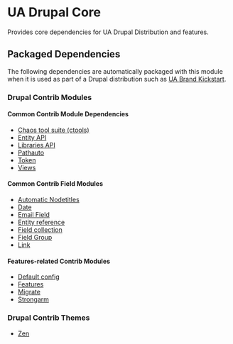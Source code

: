 # UA Drupal Core

Provides core dependencies for UA Drupal Distribution and features.

## Packaged Dependencies

The following dependencies are automatically packaged with this module when it is used as part of a Drupal distribution such as [UA Brand Kickstart](https://bitbucket.org/joegraduate/ua_brand_kickstart).

### Drupal Contrib Modules

#### Common Contrib Module Dependencies
- [Chaos tool suite (ctools)](https://www.drupal.org/project/ctools)
- [Entity API](https://www.drupal.org/project/entity)
- [Libraries API](https://www.drupal.org/project/libraries)
- [Pathauto](https://www.drupal.org/project/pathauto)
- [Token](https://www.drupal.org/project/token)
- [Views](https://www.drupal.org/project/views)

#### Common Contrib Field Modules
- [Automatic Nodetitles](https://www.drupal.org/project/auto_nodetitle)
- [Date](https://www.drupal.org/project/date)
- [Email Field](https://www.drupal.org/project/email)
- [Entity reference](https://www.drupal.org/project/entityreference)
- [Field collection](https://www.drupal.org/project/field_collection)
- [Field Group](https://www.drupal.org/project/field_group)
- [Link](https://www.drupal.org/project/link)

#### Features-related Contrib Modules
- [Default config](https://www.drupal.org/project/defaultconfig)
- [Features](https://www.drupal.org/project/features)
- [Migrate](https://www.drupal.org/project/migrate)
- [Strongarm](https://www.drupal.org/project/strongarm)

### Drupal Contrib Themes

- [Zen](https://www.drupal.org/project/zen)
